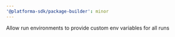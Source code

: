 ```yaml
---
'@platforma-sdk/package-builder': minor
---
```


Allow run environments to provide custom env variables for all runs
